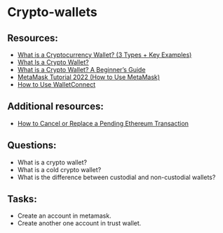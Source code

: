 # Crypto-wallets

## Resources:

* [What is a Cryptocurrency Wallet? (3 Types + Key Examples)](https://www.youtube.com/watch?v=SQyg9pyJ1Ac&t=3s)
* [What Is a Crypto Wallet?](https://academy.binance.com/en/articles/crypto-wallet-types-explained)
* [What is a Crypto Wallet? A Beginner’s Guide](https://crypto.com/university/crypto-wallets)
* [MetaMask Tutorial 2022 (How to Use MetaMask)](https://www.youtube.com/watch?v=tw-tQD0jztE)
* [How to Use WalletConnect](https://academy.binance.com/en/articles/how-to-use-walletconnect)


## Additional resources:
* [How to Cancel or Replace a Pending Ethereum Transaction](https://academy.binance.com/en/articles/how-to-cancel-or-replace-a-pending-ethereum-transaction)

## Questions:

* What is a crypto wallet?
* What is a cold crypto wallet?
* What is the difference between custodial and non-custodial wallets?

## Tasks:

* Create an account in metamask.
* Create another one account in trust wallet.
